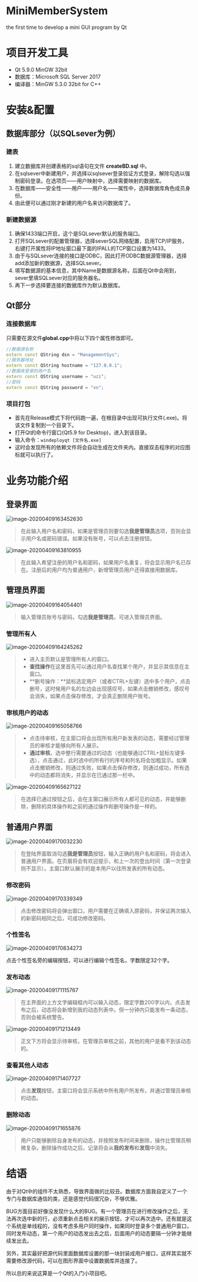 # MiniMemberSystem
the first time to develop a mini GUI program by Qt 

# 项目开发工具

- Qt 5.9.0 MinGW 32bit
- 数据库：Microsoft SQL Server 2017
- 编译器：MinGW 5.3.0 32bit for C++

# 安装&配置

## 数据库部分（以SQLsever为例）

### 建表

1. 建立数据库并创建表格的sql语句在文件 **createBD.sql** 中。
2. 在sqlsever中新建用户，并选择以sqlsever登录验证方式登录，解除勾选以强制密码登录。在选项页——用户映射中，选择需要映射的数据库。
3. 在数据库——安全性——用户——用户名——属性中，选择数据库角色成员身份。
4. 由此便可以通过刚才新建的用户名来访问数据库了。

### 新建数据源

1. 确保1433端口开启，这个是SQLsever默认的服务端口。
2. 打开SQLsever的配置管理器，选择severSQL网络配置，启用TCP/IP服务，右键打开属性将IP地址窗口最下面的IPALL的TCP窗口设置为1433。
3. 由于与SQLsever连接的接口是ODBC，因此打开ODBC数据源管理器，选择add添加新的数据源，选择SQLsever。
4. 填写数据源的基本信息，其中Name是数据源名称，后面在Qt中会用到，sever里填SQLsever对应的服务器名。
5. 再下一步选择要连接的数据库作为默认数据库。

## Qt部分

### 连接数据库

只需要在源文件**global.cpp**中将以下四个属性修改即可。

```cpp
//数据源名称
extern const QString dsn = "ManagementSys";
//服务器地址
extern const QString hostname = "127.0.0.1";
//数据库登录的用户名
extern const QString username = "uzi";
//密码
extern const QString password = "vn";
```

### 项目打包

- 首先在Release模式下将代码跑一遍，在根目录中出现可执行文件(.exe)。将该文件复制到一个目录下。
- 打开Qt的命令行窗口(Qt5.9 for Desktop)，进入到该目录。
- 输入命令：```windeployqt [文件名.exe]```
- 这时会发现所有的依赖文件将会自动生成在文件夹内。直接双击程序的对应图标就可以执行了。

# 业务功能介绍

## 登录界面

![image-20200409163452630](login_show.png)

> 在此输入用户名和密码，如果是管理员则要勾选**我是管理员**选项，否则会显示用户名或密码错误。如果没有账号，可以点击注册按钮。

![image-20200409163810955](register_show.png)

> 在此输入希望注册的用户名和密码，如果用户名重复，将会显示用户名已存在。注册后的用户均为普通用户，新增管理员用户还得直接用数据库。

## 管理员界面

![image-20200409164054401](admin_login_show.png)

> 输入管理员账号与密码，勾选**我是管理员**，可进入管理员界面。

### 管理所有人

![image-20200409164245262](admin_index_show.png)

> - 进入主页默认是管理所有人的窗口。
> - **查找操作**在这里首先可以通过用户名查找某个用户，并显示其信息在主窗口。
> - **删号操作：**鼠标选定用户（或者CTRL+左键）选中多个用户，点击删号，这时候用户名的左边会出现感叹号，如果点击撤销修改，感叹号会消失，如果点击保存修改，才会真正删除用户账号。

### 审核用户的动态

![image-20200409165058766](admin_review_show.png)

> - 点击待审核，在主窗口将会出现所有用户新发表的动态，需要经过管理员的审核才能够向所有人展示。
> - **通过审核**，选中整行需要通过的动态（也能够通过CTRL+鼠标左键多选），点击通过，此时选中的所有行的序号和列名将会加粗显示。如果点击撤销修改，则通过失败，如果点击保存修改，则通过成功，所有选中的动态都将消失，并显示在已通过那一栏中。

![image-20200409165627122](admin_reviewed_show.png)

> 在选择已通过按钮之后，会在主窗口展示所有人都可见的动态，并能够删除，删除的具体操作和之前的通过操作和删号操作是一样的。

## 普通用户界面

![image-20200409170032230](user_index_show.png)

> 在登陆界面取消勾选**我是管理员**按钮，输入正确的用户名和密码，将会进入普通用户界面。在页眉将会有欢迎提示，和上一次的登出时间（第一次登录则不显示）。主窗口默认展示的是本用户以往所发表的所有动态。

### 修改密码

![image-20200409170339349](user_changePwd_show.png)

> 点击修改密码将会弹出窗口，用户需要在正确填入原密码，并保证两次输入的新密码相同之后，可成功修改密码。

### 个性签名

![image-20200409170834273](user_signature_show.png)

点击个性签名旁的编辑按钮，可以进行编辑个性签名，字数限定32个字。

### 发布动态

![image-20200409171115767](user_editMoment_show.png)

> 在主界面的上方文字编辑框内可以输入动态，限定字数200字以内，点击发布之后，动态将会新增到我的动态列表中。但一分钟内只能发布一条动态，否则会被系统警告。

![image-20200409171213449](user_review_show.png)

> 正文下方将会显示待审核，在管理员审核之前，其他的用户是看不到该动态的。

### 查看其他人动态

![image-20200409171407727](user_explore_show.png)

> 点击**发现**按钮，主窗口将会显示系统中所有用户所发布，并通过管理员审核的动态。

### 删除动态

![image-20200409171655876](user_delete_show.png)

> 用户只能够删除自身发布的动态，并按照发布时间来删除，操作比管理员稍微复杂。删除操作成功之后，记录将会从**我的发布**和**发现**中消失。

# 结语

由于对Qt中的组件不太熟悉，导致界面做的比较丑。数据库方面我自定义了一个专门与数据库通信的类，还是感觉代码很冗杂，不够优雅。

BUG方面目前好像没发现什么大的BUG。有一个管理员在进行修改操作之后，无法再次选中新的行，必须重新点击相关的展示按钮，才可以再次选中。还有就是这个系统是单线程的，没有考虑多用户同时操作，如果同时登录多个普通用户窗口，同时发布动态，第一个用户的动态发出去之后，后面用户的动态要隔一分钟才能继续发出去。

另外，其实最好把源代码里面数据库设置的那一块封装成用户接口，这样其实就不需要修改源代码，可以在图形界面中设置数据库并连接了。

所以总的来说这算是一个Qt的入门小项目吧。
